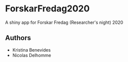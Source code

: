 # ForskarFredag2020
A shiny app for Forskar Fredag (Researcher's night) 2020

## Authors
* Kristina Benevides
* Nicolas Delhomme